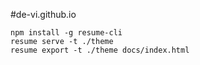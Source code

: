 #de-vi.github.io

```
npm install -g resume-cli
resume serve -t ./theme
resume export -t ./theme docs/index.html
```
